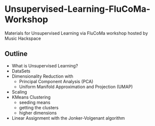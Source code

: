 # Unsupervised-Learning-FluCoMa-Workshop
Materials for Unsupervised Learning via FluCoMa workshop hosted by Music Hackspace

## Outline

* What is Unsupervised Learning?
* DataSets
* Dimensionality Reduction with 
    - Principal Component Analysis (PCA)
    - Uniform Manifold Approximation and Projection (UMAP)
* Scaling
* KMeans Clustering
    - seeding means
    - getting the clusters
    - higher dimensions
* Linear Assignment with the Jonker-Volgenant algorithm